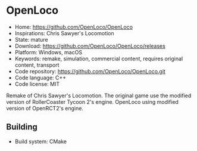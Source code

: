 # OpenLoco

- Home: https://github.com/OpenLoco/OpenLoco
- Inspirations: Chris Sawyer's Locomotion
- State: mature
- Download: https://github.com/OpenLoco/OpenLoco/releases
- Platform: Windows, macOS
- Keywords: remake, simulation, commercial content, requires original content, transport
- Code repository: https://github.com/OpenLoco/OpenLoco.git
- Code language: C++
- Code license: MIT

Remake of Chris Sawyer's Locomotion.
The original game use the modified version of RollerCoaster Tycoon 2's engine. OpenLoco using modified version of OpenRCT2's engine.

## Building

- Build system: CMake

